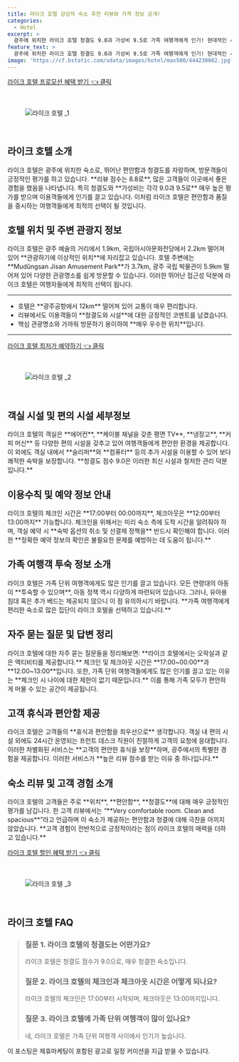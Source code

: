 ```yaml
---
title: 라이크 호텔 감성적 숙소 추천 리뷰와 가격 정보 공개!
categories:
  - Hotel
excerpt: >
  광주에 위치한 라이크 호텔 청결도 9.0과 가성비 9.5로 가족 여행객에게 인기! 현대적인 시설과 따뜻한 직원 서비스로 편안한 휴식을 제공합니다. 클릭해 더 알아보세요!
feature_text: >
  광주에 위치한 라이크 호텔 청결도 9.0과 가성비 9.5로 가족 여행객에게 인기! 현대적인 시설과 따뜻한 직원 서비스로 편안한 휴식을 제공합니다. 클릭해 더 알아보세요!
image: 'https://cf.bstatic.com/xdata/images/hotel/max500/444230082.jpg?k=e02ee6f9aee24df7dad496faea8e509d2e4323c8c21be2533fce269587225098&o=&hp=1'
---
```


<p><a class="modoo-button" href="https://tinyurl.com/28dpk7ut" rel="nofollow noopener">라이크 호텔  프로모션 혜택 받기 👈 클릭</a></p><br/>
<figure class="image"><img alt="라이크 호텔 _1" src="https://cf.bstatic.com/xdata/images/hotel/max1024x768/443943542.jpg?k=4b0141cb2619311c7eedc81eace1a75d29a8e13beb592f44f933a8488c7dfbd0&amp;o=&amp;hp=1"/></figure><br/>

<h2 id="라이크_호텔_소개">라이크 호텔 소개</h2>
<p>라이크 호텔은 광주에 위치한 숙소로, 뛰어난 편안함과 청결도를 자랑하며, 방문객들이 긍정적인 평가를 하고 있습니다. **리뷰 점수는 8.8로**, 많은 고객들이 이곳에서 좋은 경험을 했음을 나타냅니다. 특히 청결도와 **가성비는 각각 9.0과 9.5로** 매우 높은 평가를 받으며 이용객들에게 인기를 끌고 있습니다. 이처럼 라이크 호텔은 편안함과 품질을 중시하는 여행객들에게 최적의 선택이 될 것입니다.</p>
<h2 id="호텔_위치_및_주변_관광지_정보">호텔 위치 및 주변 관광지 정보</h2>
<p>라이크 호텔은 광주 예술의 거리에서 1.9km, 국립아시아문화전당에서 2.2km 떨어져 있어 **관광하기에 이상적인 위치**에 자리잡고 있습니다. 호텔 주변에는 **Mudŭngsan Jisan Amusement Park**가 3.7km, 광주 국립 박물관이 5.9km 떨어져 있어 다양한 관광명소를 쉽게 방문할 수 있습니다. 이러한 뛰어난 접근성 덕분에 라이크 호텔은 여행자들에게 최적의 선택이 됩니다.</p>
<hr/>
<ul>
<li>호텔은 **광주공항에서 12km** 떨어져 있어 교통이 매우 편리합니다.</li>
<li>리뷰에서도 이용객들이 **청결도와 시설**에 대한 긍정적인 코멘트를 남겼습니다.</li>
<li>핵심 관광명소와 가까워 방문하기 용이하여 **매우 우수한 위치**입니다.</li>
</ul>
<hr/>
<p><a class="modoo-button" href="https://tinyurl.com/28dpk7ut" rel="nofollow noopener">라이크 호텔  최저가 예약하기 👈 클릭</a></p><br/>
<figure class="image"><img alt="라이크 호텔 _2" src="https://cf.bstatic.com/xdata/images/hotel/max500/444230082.jpg?k=e02ee6f9aee24df7dad496faea8e509d2e4323c8c21be2533fce269587225098&amp;o=&amp;hp=1"/></figure><br/>
<h2 id="객실_시설_및_편의_시설_세부정보">객실 시설 및 편의 시설 세부정보</h2>
<p>라이크 호텔의 객실은 **에어컨**, **케이블 채널을 갖춘 평면 TV**, **냉장고**, **커피 머신** 등 다양한 편의 시설을 갖추고 있어 여행객들에게 편안한 환경을 제공합니다. 이 외에도 객실 내에서 **슬리퍼**와 **컴퓨터** 등의 추가 시설을 이용할 수 있어 보다 쾌적한 숙박을 보장합니다. **청결도 점수 9.0은 이러한 최신 시설과 철저한 관리 덕분입니다.**</p>
<h2 id="이용수칙_및_예약_정보_안내">이용수칙 및 예약 정보 안내</h2>
<p>라이크 호텔의 체크인 시간은 **17:00부터 00:00까지**, 체크아웃은 **12:00부터 13:00까지** 가능합니다. 체크인을 위해서는 미리 숙소 측에 도착 시간을 알려줘야 하며, 객실 예약 시 **숙박 옵션의 취소 및 선결제 정책을** 반드시 확인해야 합니다. 이러한 **정확한 예약 정보의 확인은 불필요한 문제를 예방하는 데 도움이 됩니다.**</p>
<h2 id="가족_여행객_투숙_정보_소개">가족 여행객 투숙 정보 소개</h2>
<p>라이크 호텔은 가족 단위 여행객에게도 많은 인기를 끌고 있습니다. 모든 연령대의 아동이 **투숙할 수 있으며**, 아동 정책 역시 다양하게 마련되어 있습니다. 그러나, 유아용 침대 혹은 추가 베드는 제공되지 않으니 이 점 유의하시기 바랍니다. **가족 여행객에게 편리한 숙소로 많은 집단이 라이크 호텔을 선택하고 있습니다.**</p>
<h2 id="자주_묻는_질문_및_답변_정리">자주 묻는 질문 및 답변 정리</h2>
<p>라이크 호텔에 대한 자주 묻는 질문들을 정리해보면: **라이크 호텔에서는 오락실과 같은 액티비티를 제공합니다.** 체크인 및 체크아웃 시간은 **17:00~00:00**과 **12:00~13:00**입니다. 또한, 가족 단위 여행객들에게도 많은 인기를 끌고 있는 이유는 **체크인 시 나이에 대한 제한이 없기 때문입니다.** 이를 통해 가족 모두가 편안하게 머물 수 있는 공간이 제공됩니다.</p>
<h2 id="고객_휴식과_편안함_제공">고객 휴식과 편안함 제공</h2>
<p>라이크 호텔은 고객들의 **휴식과 편안함을 최우선으로** 생각합니다. 객실 내 편의 시설 외에도 24시간 운영되는 프런트 데스크 직원이 친절하게 고객의 요청에 응대합니다. 이러한 차별화된 서비스는 **고객의 편안한 휴식을 보장**하며, 광주에서의 특별한 경험을 제공합니다. 이러한 서비스가 **높은 리뷰 점수를 받는 이유 중 하나입니다.**</p>
<h2 id="숙소_리뷰_및_고객_경험_소개">숙소 리뷰 및 고객 경험 소개</h2>
<p>라이크 호텔의 고객들은 주로 **위치**, **편안함**, **청결도**에 대해 매우 긍정적인 평가를 남깁니다. 한 고객 리뷰에서는 “**Very comfortable room. Clean and spacious**”라고 언급하며 이 숙소가 제공하는 편안함과 청결에 대해 극찬을 아끼지 않았습니다. **고객 경험이 전반적으로 긍정적이라는 점이 라이크 호텔의 매력을 더하고 있습니다.**</p>

<p><a class="modoo-button" href="https://tinyurl.com/28dpk7ut" rel="nofollow noopener">라이크 호텔  할인 혜택 받기 👈 클릭</a></p><br>

<figure class="image"><img src="https://cf.bstatic.com/xdata/images/hotel/max500/443952985.jpg?k=8493cc6d71db21a8d12e111b3dff872e801bbc915f0ddc2fb78a1993f58985d8&o=&hp=1" alt="라이크 호텔 _3"></figure><br>
<h2 id="라이크 호텔 _FAQ">라이크 호텔  FAQ</h2>
<div itemscope="" itemtype="https://schema.org/FAQPage"> 
<blockquote> 
<div itemscope="" itemprop="mainEntity" itemtype="https://schema.org/Question"> 
<h3 id="질문_1" itemprop="name">질문 1. 라이크 호텔의 청결도는 어떤가요?</h3> 
<div itemscope="" itemprop="acceptedAnswer" itemtype="https://schema.org/Answer"> 
<span itemprop="text"> 
<p>라이크 호텔은 청결도 점수가 9.0으로, 매우 청결한 숙소입니다.</p> 
</span> 
</div> 
</div> 

<div itemscope="" itemprop="mainEntity" itemtype="https://schema.org/Question"> 
<h3 id="질문_2" itemprop="name">질문 2. 라이크 호텔의 체크인과 체크아웃 시간은 어떻게 되나요?</h3> 
<div itemscope="" itemprop="acceptedAnswer" itemtype="https://schema.org/Answer"> 
<span itemprop="text"> 
<p>라이크 호텔의 체크인은 17:00부터 시작되며, 체크아웃은 13:00까지입니다.</p> 
</span> 
</div> 
</div> 

<div itemscope="" itemprop="mainEntity" itemtype="https://schema.org/Question"> 
<h3 id="질문_3" itemprop="name">질문 3. 라이크 호텔에 가족 단위 여행객이 많이 있나요?</h3> 
<div itemscope="" itemprop="acceptedAnswer" itemtype="https://schema.org/Answer"> 
<span itemprop="text"> 
<p>네, 라이크 호텔은 가족 단위 여행객 사이에서 인기가 높습니다.</p> 
</span> 
</div> 
</div> 
</blockquote> 
</div><p>이 포스팅은 제휴마케팅이 포함된 광고로 일정 커미션을 지급 받을 수 있습니다.</p>


